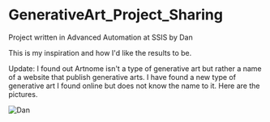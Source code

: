 # GenerativeArt_Project_Sharing

Project written in Advanced Automation at SSIS by Dan

This is my inspiration and how I'd like the results to be.

<!-- 
![Dan](https://github.com/DanDC25/generative-art-groups/blob/main/docs/dan2022.png) [Manolo Gamboa Naon 2018](https://www.behance.net/gallery/64930903/VVRRR) -->

Update: I found out Artnome isn't a type of generative art but rather a name of a website that publish generative arts. I have found a new type of generative art I found online but does not know the name to it. Here are the pictures. 

![Dan](https://github.com/DanDC25/GenerativeArt_Project_Sharing/blob/main/Screen%20Shot%202022-11-25%20at%2010.29.35.png) 

